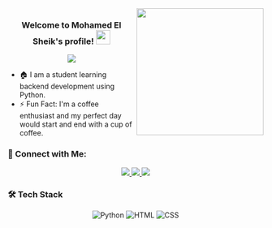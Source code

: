 <img width="250" align="right" src="https://c.tenor.com/_DOBjnGspYAAAAAM/code-coding.gif">
<h3 align="center">Welcome to Mohamed El Sheik's profile! <img src="https://media.giphy.com/media/hvRJCLFzcasrR4ia7z/giphy.gif" width="28"></h3>

<!-- Typing SVG -->
<p align="center">
  <a href="https://github.com/DenverCoder1/readme-typing-svg">
    <img src="https://readme-typing-svg.herokuapp.com/?lines=Programming%20Student;Always%20learning%20new%20things&font=Fira%20Code&center=true&width=440&height=45&color=f75c7e&vCenter=true&size=22">
  </a>
</p>

- 🏠 I am a student learning backend development using Python.
- ⚡ Fun Fact: I'm a coffee enthusiast and my perfect day would start and end with a cup of coffee.

### 📩 Connect with Me:
<p align="center">
  <a href="https://www.linkedin.com/in/mohamed-el-sheik-7a028b220/" target="_blank">
    <img src="https://img.shields.io/badge/-LinkedIn-0077B5?style=flat&logo=Linkedin&logoColor=white"/>
  </a>
  <a href="https://t.me/Mohamed_MMv" target="_blank">
    <img src="https://img.shields.io/badge/-Telegram-2CA5E0?style=flat&logo=telegram&logoColor=white"/>
  </a>
  <a href="https://github.com/Mohamedmv22" target="_blank">
    <img src="https://img.shields.io/badge/-GitHub-181717?style=flat&logo=github&logoColor=white"/>
  </a>
</p>

### 🛠️ Tech Stack
<p align="center">
  <img src="https://img.shields.io/badge/Python-3776AB?style=flat&logo=python&logoColor=white" alt="Python"/>
  <img src="https://img.shields.io/badge/HTML-E34F26?style=flat&logo=html5&logoColor=white" alt="HTML"/>
  <img src="https://img.shields.io/badge/CSS-1572B6?style=flat&logo=css3&logoColor=white" alt="CSS"/>
</p>

